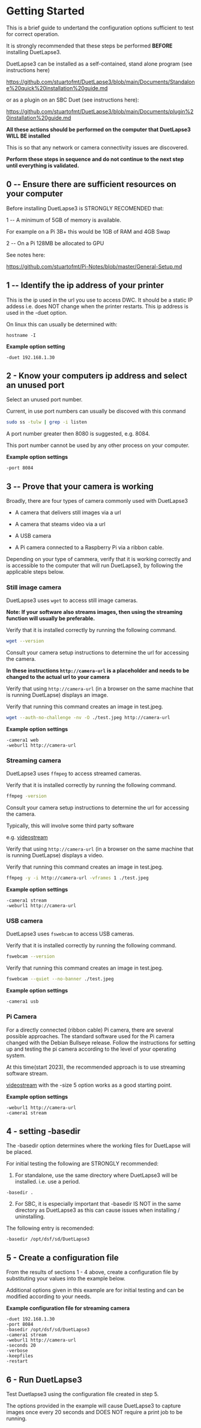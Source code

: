 # Getting Started

This is a brief guide to undertand the configuration options sufficient to test for correct operation.

It is strongly recommended that these steps be performed **BEFORE** installing DuetLapse3.

DuetLapse3 can be installed as a self-contained, stand alone program (see instructions here)

<https://github.com/stuartofmt/DuetLapse3/blob/main/Documents/Standalone%20quick%20installation%20guide.md>

or as a plugin on an SBC Duet (see instructions here):

<https://github.com/stuartofmt/DuetLapse3/blob/main/Documents/plugin%20installation%20guide.md>

**All these actions should be performed on the computer that DuetLapse3 WILL BE installed**

This is so that any network or camera connectivity issues are discovered.

**Perform these steps in sequence and do not continue to the next step until everything is validated.**

## 0 -- Ensure there are sufficient resources on your computer

Before installing DuetLapse3 is STRONGLY RECOMENDED that:

1 -- A minimum of 5GB of memory is available.

For example on a Pi 3B+ this would be 1GB of RAM and 4GB Swap

2 -- On a Pi 128MB be allocated to GPU

See notes here:

<https://github.com/stuartofmt/Pi-Notes/blob/master/General-Setup.md>

## 1 -- Identify the ip address of your printer

This is the ip used in the url you use to access DWC.  It should be a static IP addess i.e. does NOT change when the printer restarts.  This ip address is used in the -duet option.

On linux this can usually be determined with:

```text
hostname -I 
```

**Example option setting**

```text
-duet 192.168.1.30
```

## 2 - Know your computers ip address and select an unused port

Select an unused port number.

Current, in use port numbers can usually be discoved with this conmand

```bash
sudo ss -tulw | grep -i listen
```

A port number greater then 8080 is suggested,  e.g. 8084.

This port number cannot be used by any other process on your computer.

**Example option settings**

```text
-port 8084
```

## 3 -- Prove that your camera is working

Broadly, there are four types of camera commonly used with DuetLapse3

- A camera that delivers still images via a url

- A camera that steams video via a url

- A USB camera

- A Pi camera connected to a Raspberry Pi via a ribbon cable.

Depending on your type of cammera, verify that it is working correctly and is accessible to the computer that will run DuetLapse3, by following the applicable steps below.

### Still image camera

DuetLapse3 uses `wget` to access still image cameras.

**Note:  If your software also streams images, then using the streaming function will usually be preferable.**

Verify that it is installed correctly by running the following command.

```bash
wget --version
```

Consult your camera setup instructions to determine the url for accessing the camera.

**In these instructions `http://camera-url` is a placeholder and needs to be changed to the actual url to your camera**

Verify that using `http://camera-url` (in a browser on the same machine that is running DuetLapse) displays an image.

Verify that running this command creates an image in test.jpeg.

```bash
wget --auth-no-challenge -nv -O ./test.jpeg http://camera-url
```

**Example option settings**

```text
-camera1 web
-weburl1 http://camera-url
```

### Streaming camera

DuetLapse3 uses `ffmpeg` to access streamed cameras.

Verify that it is installed correctly by running the following command.

```bash
ffmpeg -version
```

Consult your camera setup instructions to determine the url for accessing the camera.

Typically, this will involve some third party software

e.g. [videostream](https://github.com/stuartofmt/videostream)

Verify that using `http://camera-url` (in a browser on the same machine that is running DuetLapse) displays a video.

Verify that running this command creates an image in test.jpeg.

```bash
ffmpeg -y -i http://camera-url -vframes 1 ./test.jpeg
```

**Example option settings**

```text
-camera1 stream
-weburl1 http://camera-url
```

### USB camera

DuetLapse3 uses `fswebcam` to access USB cameras.

Verify that it is installed correctly by running the following command.

```bash
fswebcam --version
```

Verify that running this command creates an image in test.jpeg.

```bash
fswebcam --quiet --no-banner ./test.jpeg
```

**Example option settings**

```text
-camera1 usb
```

### Pi Camera

For a directly connected (ribbon cable) Pi camera, there are several possible approaches.  The standard software used for the Pi camera changed with the Debian Bullseye release. Follow the instructions for setting up and testing the pi camera according to the level of your operating system.

At this time(start 2023), the recommended approach is to use streaming software stream.

[videostream](https://github.com/stuartofmt/videostream) with the -size 5 option works as a good starting point.  

**Example option settings**

```text
-weburl1 http://camera-url
-camera1 stream
```

## 4 - setting -basedir

The -basedir option determines where the working files for DuetLapse will be placed.

For initial testing the following are STRONGLY recommended:

1. For standalone, use the same directory where DuetLapse3 will be installed. i.e. use a period.

```text
-basedir .
```

2. For SBC, it is especially important that -basedir IS NOT in the same directory as DuetLapse3 as this can cause issues when installing / uninstalling.

The following entry is recomended:

```text
-basedir /opt/dsf/sd/DuetLapse3
```

## 5 - Create a configuration file

From the results of sections 1 - 4 above, create a configuration file by substituting your values into the example below.

Additional options given in this example are for initial testing and can be modified according to your needs.

**Example configuration file for streaming camera**

```text
-duet 192.168.1.30
-port 8084
-basedir /opt/dsf/sd/DuetLapse3
-camera1 stream
-weburl1 http://camera-url
-seconds 20
-verbose
-keepfiles
-restart
```

## 6 - Run DuetLapse3

Test Duetlapse3 using the configuration file created in step 5.

The options provided in the example will cause DuetLapse3 to capture images once every 20 seconds and DOES NOT require a print job to be running.
